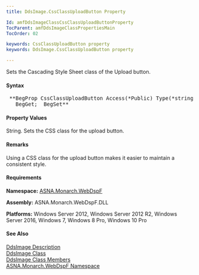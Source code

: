 ```yaml
---
title: DdsImage.CssClassUploadButton Property

Id: amfDdsImageClassCssClassUploadButtonProperty
TocParent: amfDdsImageClassPropertiesMain
TocOrder: 02

keywords: CssClassUploadButton property
keywords: DdsImage.CssClassUploadButton property

---
```


Sets the Cascading Style Sheet class of the Upload button.

#### Syntax
<pre class="prettyprint"> **BegProp CssClassUploadButton Access(*Public) Type(*string)
   BegGet;  BegSet** </pre>

#### Property Values
String. Sets the CSS class for the upload button. 

#### Remarks
Using a CSS class for the upload button makes it easier to maintain a consistent style.

#### Requirements
**Namespace:** [ASNA.Monarch.WebDspF](amfWebDspFNamespace.html)

**Assembly:** ASNA.Monarch.WebDspF.DLL

**Platforms:** Windows Server 2012, Windows Server 2012 R2, Windows Server 2016, Windows 7, Windows 8 Pro, Windows 10 Pro

#### See Also
[DdsImage Description](amfUnderstandingImageControls.html)<br /> [ DdsImage Class](amfDdsImageClass.html) <br /> [ DdsImage Class Members](amfDdsImageClassMembers.html) <br /> [ ASNA.Monarch.WebDspF Namespace](amfWebDspFNamespace.html) 
